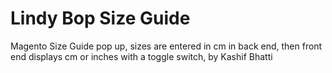 # Lindy Bop Size Guide

Magento Size Guide pop up, sizes are entered in cm in back end, then front end displays cm or inches with a toggle switch, by Kashif Bhatti